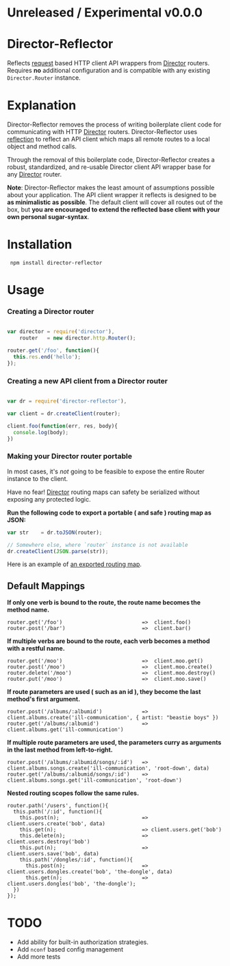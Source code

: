 # Unreleased / Experimental v0.0.0

# Director-Reflector

Reflects [request](https://github.com/mikeal/request) based HTTP client API wrappers from [Director](http://github.com/flatiron/director) routers. Requires **no** additional configuration and is compatible with any existing `Director.Router` instance.

# Explanation

Director-Reflector removes the process of writing boilerplate client code for communicating with HTTP [Director](http://github.com/flatiron/director) routers. Director-Reflector uses <a href="http://en.wikipedia.org/wiki/Reflection_(computer_programming)">reflection</a> to reflect an API client which maps all remote routes to a local object and method calls.

Through the removal of this boilerplate code, Director-Reflector creates a robust, standardized, and re-usable Director client API wrapper base for any [Director](http://github.com/flatiron/director) router.

**Note**: Director-Reflector makes the least amount of assumptions possible about your application. The API client wrapper it reflects is designed to be **as minimalistic as possible**. The default client will cover all routes out of the box, but **you are encouraged to extend the reflected base client with your own personal sugar-syntax**. 


# Installation

     npm install director-reflector

# Usage

### Creating a Director router

```js

var director = require('director'),
    router   = new director.http.Router();

router.get('/foo', function(){
  this.res.end('hello');
});

```
### Creating a new API client from a Director router


```js

var dr = require('director-reflector'),

var client = dr.createClient(router);

client.foo(function(err, res, body){
  console.log(body);
})
```

### Making your Director router portable

In most cases, it's *not* going to be feasible to expose the entire Router instance to the client.

Have no fear! [Director](http://github.com/flatiron/director) routing maps can safety be serialized without exposing any protected logic.

**Run the following code to export a portable ( and safe ) routing map as JSON:**

```js
var str    = dr.toJSON(router);

// Somewhere else, where `router` instance is not available
dr.createClient(JSON.parse(str));

```

Here is an example of [an exported routing map](https://github.com/flatiron/director-reflector/blob/master/examples/exported-router.json).


## Default Mappings

**If only one verb is bound to the route, the route name becomes the method name.**

```
router.get('/foo')                          =>  client.foo()
router.post('/bar')                         =>  client.bar()
```

**If multiple verbs are bound to the route, each verb becomes a method with a restful name.**

```
router.get('/moo')                          =>  client.moo.get()
router.post('/moo')                         =>  client.moo.create()
router.delete('/moo')                       =>  client.moo.destroy()
router.put('/moo')                          =>  client.moo.save()
```

**If route parameters are used ( such as an id ), they become the last method's first argument.**

```
router.post('/albums/:albumid')             =>  client.albums.create('ill-communication', { artist: "beastie boys" })
router.get('/albums/:albumid')              =>  client.albums.get('ill-communication')
```

**If multiple route parameters are used, the parameters curry as arguments in the last method from left-to-right.**

```
router.post('/albums/:albumid/songs/:id')   =>  client.albums.songs.create('ill-communication', 'root-down', data)
router.get('/albums/:albumid/songs/:id')    =>  client.albums.songs.get('ill-communication', 'root-down')
```

**Nested routing scopes follow the same rules.**

```
router.path('/users', function(){             
  this.path('/:id', function(){               
    this.post(n);                           => client.users.create('bob', data)
    this.get(n);                            => client.users.get('bob')
    this.delete(n);                         => client.users.destroy('bob')
    this.put(n);                            => client.users.save('bob', data)
    this.path('/dongles/:id', function(){
      this.post(n);                         => client.users.dongles.create('bob', 'the-dongle', data)
      this.get(n);                          => client.users.dongles('bob', 'the-dongle');
  })
});
```

# TODO

 - Add ability for built-in authorization strategies. 
 - Add `nconf` based config management
 - Add more tests
